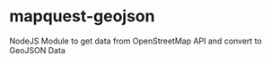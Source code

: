 mapquest-geojson
================

NodeJS Module to get data from OpenStreetMap API and convert to GeoJSON Data
